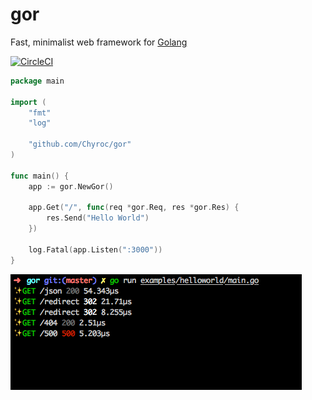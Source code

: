 # gor
Fast, minimalist web framework for [Golang](https://golang.org/)

[![CircleCI](https://circleci.com/gh/Chyroc/gor/tree/master.svg?style=svg&circle-token=5cf109814e08b0d6eee1b4ba4a6e8b2a5c792c84)](https://circleci.com/gh/Chyroc/gor/tree/master)

```go
package main

import (
	"fmt"
	"log"

	"github.com/Chyroc/gor"
)

func main() {
	app := gor.NewGor()

	app.Get("/", func(req *gor.Req, res *gor.Res) {
		res.Send("Hello World")
	})

	log.Fatal(app.Listen(":3000"))
}
```

![](./examples/helloworld/screenshot.png)